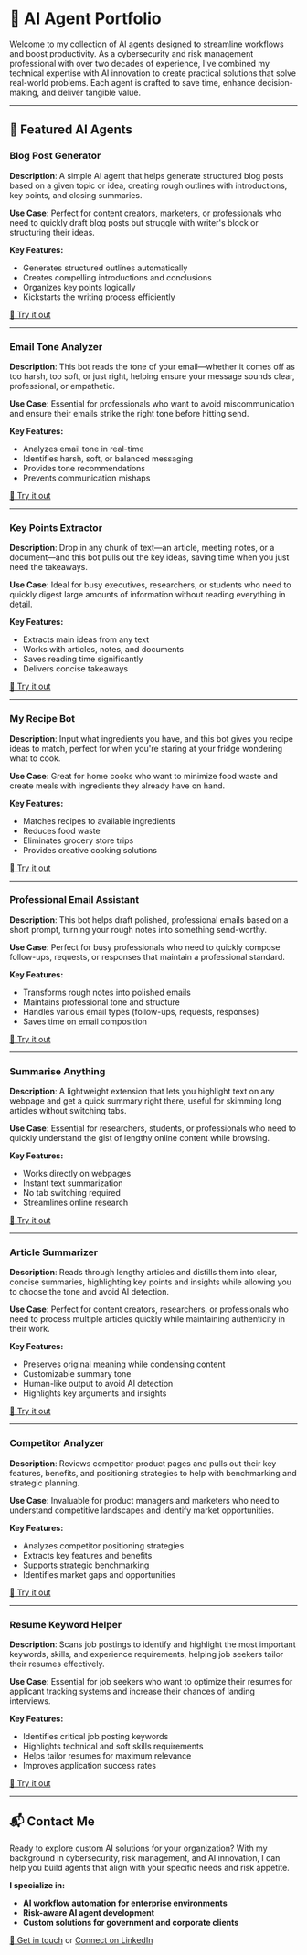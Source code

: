 # 🧠 AI Agent Portfolio

Welcome to my collection of AI agents designed to streamline workflows and boost productivity. As a cybersecurity and risk management professional with over two decades of experience, I've combined my technical expertise with AI innovation to create practical solutions that solve real-world problems. Each agent is crafted to save time, enhance decision-making, and deliver tangible value.

---

## 🚀 Featured AI Agents

### Blog Post Generator  
**Description**: A simple AI agent that helps generate structured blog posts based on a given topic or idea, creating rough outlines with introductions, key points, and closing summaries.

**Use Case**: Perfect for content creators, marketers, or professionals who need to quickly draft blog posts but struggle with writer's block or structuring their ideas.

**Key Features:**
- Generates structured outlines automatically
- Creates compelling introductions and conclusions
- Organizes key points logically
- Kickstarts the writing process efficiently

[🔗 Try it out](https://app.mindstudio.ai/agents/blog-post-generator-3f0dab83/remix)

---

### Email Tone Analyzer  
**Description**: This bot reads the tone of your email—whether it comes off as too harsh, too soft, or just right, helping ensure your message sounds clear, professional, or empathetic.

**Use Case**: Essential for professionals who want to avoid miscommunication and ensure their emails strike the right tone before hitting send.

**Key Features:**
- Analyzes email tone in real-time
- Identifies harsh, soft, or balanced messaging
- Provides tone recommendations
- Prevents communication mishaps

[🔗 Try it out](https://app.mindstudio.ai/agents/email-tone-analyzer-66622644/remix)

---

### Key Points Extractor  
**Description**: Drop in any chunk of text—an article, meeting notes, or a document—and this bot pulls out the key ideas, saving time when you just need the takeaways.

**Use Case**: Ideal for busy executives, researchers, or students who need to quickly digest large amounts of information without reading everything in detail.

**Key Features:**
- Extracts main ideas from any text
- Works with articles, notes, and documents
- Saves reading time significantly
- Delivers concise takeaways

[🔗 Try it out](https://app.mindstudio.ai/agents/key-points-extractor-a10da60f/remix)

---

### My Recipe Bot  
**Description**: Input what ingredients you have, and this bot gives you recipe ideas to match, perfect for when you're staring at your fridge wondering what to cook.

**Use Case**: Great for home cooks who want to minimize food waste and create meals with ingredients they already have on hand.

**Key Features:**
- Matches recipes to available ingredients
- Reduces food waste
- Eliminates grocery store trips
- Provides creative cooking solutions

[🔗 Try it out](https://app.mindstudio.ai/agents/my-recipe-bot-56b21763/remix)

---

### Professional Email Assistant  
**Description**: This bot helps draft polished, professional emails based on a short prompt, turning your rough notes into something send-worthy.

**Use Case**: Perfect for busy professionals who need to quickly compose follow-ups, requests, or responses that maintain a professional standard.

**Key Features:**
- Transforms rough notes into polished emails
- Maintains professional tone and structure
- Handles various email types (follow-ups, requests, responses)
- Saves time on email composition

[🔗 Try it out](https://app.mindstudio.ai/agents/professional-email-assistant-e86c0819/remix)

---

### Summarise Anything  
**Description**: A lightweight extension that lets you highlight text on any webpage and get a quick summary right there, useful for skimming long articles without switching tabs.

**Use Case**: Essential for researchers, students, or professionals who need to quickly understand the gist of lengthy online content while browsing.

**Key Features:**
- Works directly on webpages
- Instant text summarization
- No tab switching required
- Streamlines online research

[🔗 Try it out](https://app.mindstudio.ai/agents/summarise-anything-302b772f/remix)

---

### Article Summarizer  
**Description**: Reads through lengthy articles and distills them into clear, concise summaries, highlighting key points and insights while allowing you to choose the tone and avoid AI detection.

**Use Case**: Perfect for content creators, researchers, or professionals who need to process multiple articles quickly while maintaining authenticity in their work.

**Key Features:**
- Preserves original meaning while condensing content
- Customizable summary tone
- Human-like output to avoid AI detection
- Highlights key arguments and insights

[🔗 Try it out](https://app.mindstudio.ai/agents/article-summarizer-bfc7fb48/remix)

---

### Competitor Analyzer  
**Description**: Reviews competitor product pages and pulls out their key features, benefits, and positioning strategies to help with benchmarking and strategic planning.

**Use Case**: Invaluable for product managers and marketers who need to understand competitive landscapes and identify market opportunities.

**Key Features:**
- Analyzes competitor positioning strategies
- Extracts key features and benefits
- Supports strategic benchmarking
- Identifies market gaps and opportunities

[🔗 Try it out](https://app.mindstudio.ai/agents/competitor-analyzer-d51668a5/remix)

---

### Resume Keyword Helper  
**Description**: Scans job postings to identify and highlight the most important keywords, skills, and experience requirements, helping job seekers tailor their resumes effectively.

**Use Case**: Essential for job seekers who want to optimize their resumes for applicant tracking systems and increase their chances of landing interviews.

**Key Features:**
- Identifies critical job posting keywords
- Highlights technical and soft skills requirements
- Helps tailor resumes for maximum relevance
- Improves application success rates

[🔗 Try it out](https://app.mindstudio.ai/agents/resume-keyword-helper-11ae8229/remix)

---

## 📬 Contact Me

Ready to explore custom AI solutions for your organization? With my background in cybersecurity, risk management, and AI innovation, I can help you build agents that align with your specific needs and risk appetite.

**I specialize in:**
- **AI workflow automation for enterprise environments**
- **Risk-aware AI agent development**
- **Custom solutions for government and corporate clients**

[📧 Get in touch](mailto:kush@example.com) or [Connect on LinkedIn](https://www.linkedin.com/in/kushsharma7)
